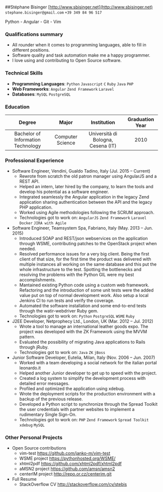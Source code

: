 ##Stéphane Bisinger
[http://www.sbisinger.net](http://www.sbisinger.net) `stephane.bisinger@gmail.com` `+39 349 84 96 517`

Python - Angular - Git - Vim

### Qualifications summary
* All rounder when it comes to programming languages, able to fill in different positions.
* Software quality and task automation make me a happy programmer.
* I love using and contributing to Open Source software.


### Technical Skills
* **Programming Languages**: `Python` `Javascript` `C` `Ruby` `Java` `PHP` 
* **Web Frameworks**: `Angular` `Zend Framework` `Laravel` 
* **Databases**: `MySQL` `PostgreSQL` 

### Education
 Degree | Major | Institution | Graduation Year
:--:|:--:|:--:|:--:
Bachelor of Information Technology | Computer Science | Università di Bologna, Cesena (IT) | 2010


### Professional Experience
* Software Engineer, Vendini, Gualdo Tadino, Italy (Jul. 2015 – Current)
    - Rewrote from scratch the old patron manager using AngularJS and a REST API.
    - Helped an intern, later hired by the company, to learn the tools and develop his potential as a software engineer.
    - Integrated seamlessly the Angular application in the legacy Zend application sharing authentication between the API and the legacy PHP application.
    - Worked using Agile methodologies following the SCRUM approach.
    - Technologies got to work on: `AngularJS` `Zend Framework` `Laravel` `Docker` `JIRA with Agile` 
* Software Engineer, Teamsystem Spa, Fabriano, Italy (May. 2013 – Jun. 2015)
    - Introduced SOAP and REST/json webservices on the application through WSME, contributing patches to the OpenStack project when needed.
    - Resolved performance issues for a very big client. Being the first client of that size, for the first time the product was delivered with multiple instances all working on the same database and this put the whole infrastructure to the test. Spotting the bottlenecks and resolving the problems with the Python GIL were my best accomplishments.
    - Mantained existing Python code using a custom web framework. Refactoring and the introduction of some unit tests were the added value put on top of normal development work. Also setup a local Jenkins CI to run tests and verify the coverage.
    - Automated the software installation and some end-to-end tests through the watir-webdriver Ruby gem.
    - Technologies got to work on: `Python` `PostgreSQL` `WSME` `Ruby` 
* J2EE Developer, Netprophecy Ltd., London, UK (Mar. 2012 – Jul. 2012)
    - Wrote a tool to manage an international leather goods expo. The project was developed with the ZK Framework using the MVVM pattern.
    - Evaluated the possibility of migrating Java applications to Rails through jRuby.
    - Technologies got to work on: `Java` `ZK` `jBoss` 
* Junior Software Developer, Eutelia, Milan, Italy (Nov. 2006 – Jun. 2007)
    - Worked with a team developing a social network for the italian portal leonardo.it
    - Helped another Junior developer to get up to speed with the project.
    - Created a log system to simplify the development process with detailed error messages.
    - Profiled and optimized the application using xdebug.
    - Wrote the deployment scripts for the production environment with a backup of the previous release.
    - Developed a Python script to synchronize through the Spread Toolkit the user credentials with partner websites to implement a rudimentary Single Sign-On.
    - Technologies got to work on: `PHP` `Zend Framework` `Spread Toolkit` `xdebug` `MySQL` 

### Other Personal Projects
* Open Source contributions
    - vim-test https://github.com/janko-m/vim-test
    - WSME project https://pythonhosted.org/WSME/
    - xhtml2pdf https://github.com/xhtml2pdf/xhtml2pdf
    - aMSN2 project https://github.com/amsn/amsn2
    - centerIM project http://repo.or.cz/centerim.git
* Full Resume
    - StackOverflow CV http://stackoverflow.com/cv/stebis







